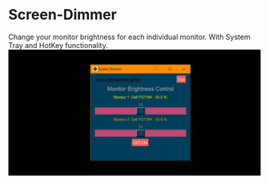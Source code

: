 # Screen-Dimmer
Change your monitor brightness for each individual monitor. With System Tray and HotKey functionality.
![alt text](https://github.com/2Kbummer/Screen-Dimmer/blob/main/repository-open-graph-template.png)
